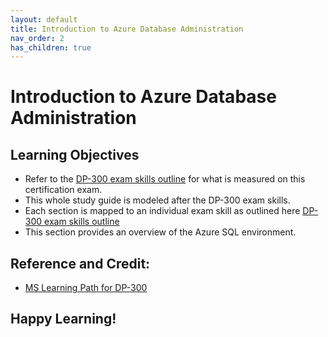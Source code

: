 ```yaml
---
layout: default
title: Introduction to Azure Database Administration
nav_order: 2
has_children: true
---
```

# Introduction to Azure Database Administration

## Learning Objectives

   - Refer to the [DP-300 exam skills outline](https://query.prod.cms.rt.microsoft.com/cms/api/am/binary/RE4q3yZ) for what is measured on this certification exam. 
   - This whole study guide is modeled after the DP-300 exam skills. 
   - Each section is mapped to an individual exam skill as outlined here [DP-300 exam skills outline](https://query.prod.cms.rt.microsoft.com/cms/api/am/binary/RE4q3yZ)
   - This section  provides an overview of the Azure SQL environment.


## Reference and Credit:  

   - [MS Learning Path for DP-300](https://docs.microsoft.com/en-us/learn/certifications/exams/dp-300)


## Happy Learning! 

